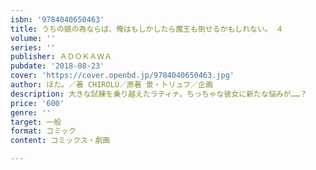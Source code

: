 ```yaml
---
isbn: '9784040650463'
title: うちの娘の為ならば、俺はもしかしたら魔王も倒せるかもしれない。　４
volume: ''
series: ''
publisher: ＡＤＯＫＡＷＡ
pubdate: '2018-08-23'
cover: 'https://cover.openbd.jp/9784040650463.jpg'
author: ほた。／著 CHIROLU／原著 景・トリュフ／企画
description: 大きな試練を乗り越えたラティナ。ちっちゃな彼女に新たな悩みが……？
price: '600'
genre: ''
target: 一般
format: コミック
content: コミックス・劇画

---
```

